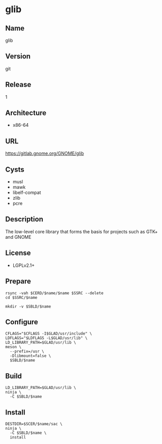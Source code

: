 # glib

## Name
glib

## Version
git

## Release
1

## Architecture
* x86-64

## URL
https://gitlab.gnome.org/GNOME/glib

## Cysts
* musl
* mawk
* libelf-compat
* zlib
* pcre

## Description
The low-level core library that forms the basis for projects such as GTK+ and
GNOME

## License
* LGPLv2.1+

## Prepare
```shell
rsync -vah $CERD/$name/$name $SSRC --delete
cd $SSRC/$name
```

```shell
mkdir -v $SBLD/$name
```

## Configure
```shell
CFLAGS="$CFLAGS -I$GLAD/usr/include" \
LDFLAGS="$LDFLAGS -L$GLAD/usr/lib" \
LD_LIBRARY_PATH=$GLAD/usr/lib \
meson \
  --prefix=/usr \
  -Dlibmount=false \
  $SBLD/$name
```

## Build
```shell
LD_LIBRARY_PATH=$GLAD/usr/lib \
ninja \
  -C $SBLD/$name
```

## Install
```shell
DESTDIR=$SCER/$name/sac \
ninja \
  -C $SBLD/$name \
  install
```
